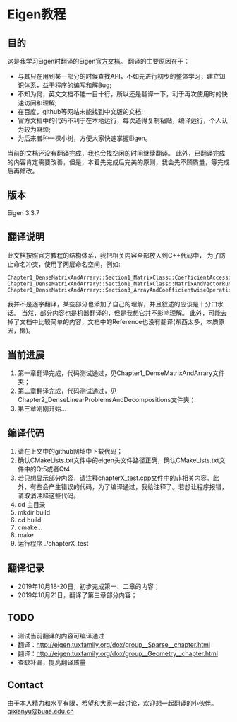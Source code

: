 # Eigen教程

## 目的
这是我学习Eigen时翻译的Eigen[官方文档](http://eigen.tuxfamily.org/dox/modules.html)。
翻译的主要原因在于：
- 与其只在用到某一部分的时候查找API，不如先进行初步的整体学习，建立知识体系，益于程序的编写和解Bug;
- 不知为何，英文文档不能一目十行，所以还是翻译一下，利于再次使用时的快速访问和理解;
- 在百度，github等网站未能找到中文版的文档;
- 官方文档中的代码不利于在本地运行，每次还得复制粘贴，编译运行，个人认为较为麻烦;
- 为后来者种一棵小树，方便大家快速掌握Eigen。

当前的文档还没有翻译完成，我也会找空闲的时间继续翻译。
此外，已翻译完成的内容肯定需要改善，但是，本着先完成后完美的原则，我会先不顾质量，等完成后再修改。

## 版本
Eigen  3.3.7

## 翻译说明
此文档按照官方教程的结构体系，我把相关内容全部放入到C++代码中，
为了防止命名冲突，使用了两层命名空间，例如:
```
Chapter1_DenseMatrixAndArrary::Section1_MatrixClass::CoefficientAccessors();
Chapter1_DenseMatrixAndArrary::Section1_MatrixClass::MatrixAndVectorRunTime();
Chapter1_DenseMatrixAndArrary::Section3_ArrayAndCoefficientwiseOperations::AdditionAndSubtraction();
```

我并不是逐字翻译，某些部分也添加了自己的理解，并且叙述的应该是十分口水话。
当然，部分内容也是机器翻译的，但是我想它并不影响理解。
此外，可能去掉了文档中比较简单的内容，文档中的Reference也没有翻译(东西太多，本质原因，懒)。


## 当前进展
1. 第一章翻译完成，代码测试通过，见Chapter1_DenseMatrixAndArrary文件夹；
2. 第二章翻译完成，代码测试通过，见Chapter2_DenseLinearProblemsAndDecompositions文件夹；
3. 第三章刚刚开始...


## 编译代码
1. 请在上文中的github网址中下载代码；
2. 确认CMakeLists.txt文件中的eigen头文件路径正确，确认CMakeLists.txt文件中的Qt5或者Qt4
3. 若只想显示部分内容，请注释chapterX_test.cpp文件中的非相关内容。此外，有些会产生错误的代码，为了编译通过，我给注释了。若想让程序报错，请取消注释这些代码。
4. cd 主目录
5. mkdir build 
6. cd build
7. cmake ..
8. make
9. 运行程序 ./chapterX_test

## 翻译记录
- 2019年10月18-20日，初步完成第一、二章的内容；
- 2019年10月21日，翻译了第三章部分内容；


## TODO
- 测试当前翻译的内容可编译通过
- 翻译：http://eigen.tuxfamily.org/dox/group__Sparse__chapter.html
- 翻译：http://eigen.tuxfamily.org/dox/group__Geometry__chapter.html
- 查缺补漏，提高翻译质量
  
## Contact
由于本人精力和水平有限，希望和大家一起讨论，欢迎想一起翻译的小伙伴。
qixianyu@buaa.edu.cn